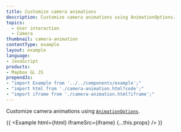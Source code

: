 ```yaml
---
title: Customize camera animations
description: Customize camera animations using AnimationOptions.
topics:
  - User interaction
  - Camera
thumbnail: camera-animation
contentType: example
layout: example
language:
- JavaScript
products:
- Mapbox GL JS
prependJs:
- "import Example from '../../components/example';"
- "import html from './camera-animation.html?code';"
- "import iframe from './camera-animation.html?iframe';"
---
```


Customize camera animations using [`AnimationOptions`](/mapbox-gl-js/api/properties/#animationoptions).

{{ <Example html={html} iframeSrc={iframe} {...this.props} /> }}
